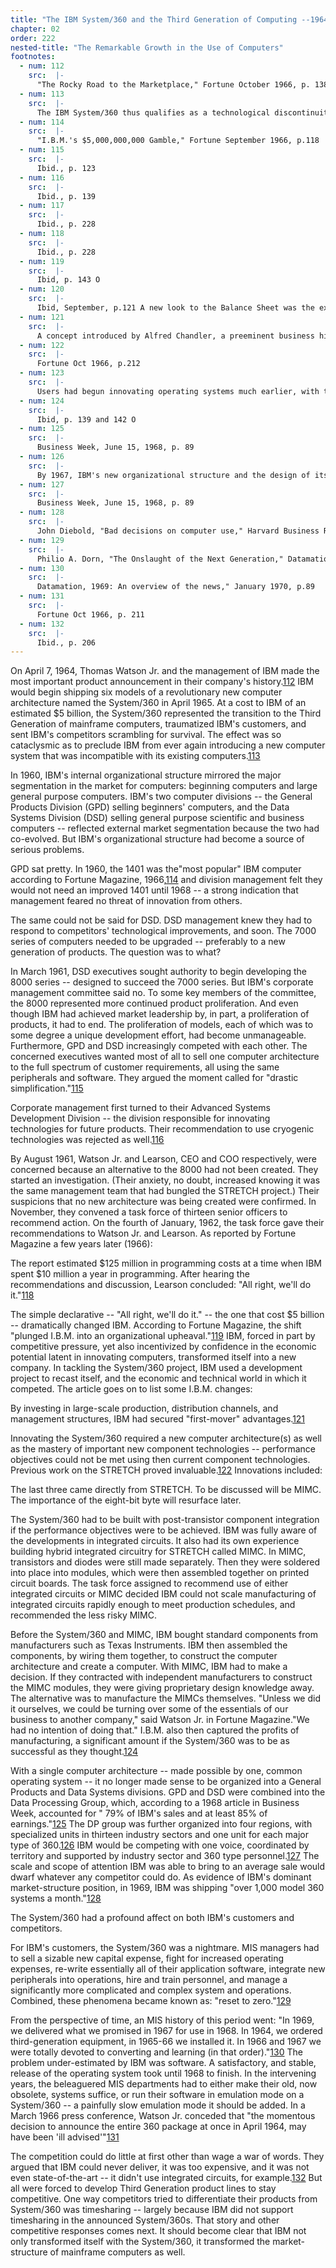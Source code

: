 ```yaml
---
title: "The IBM System/360 and the Third Generation of Computing --1964"
chapter: 02
order: 222
nested-title: "The Remarkable Growth in the Use of Computers"
footnotes:
  - num: 112
    src:  |-
      "The Rocky Road to the Marketplace," Fortune October 1966, p. 138
  - num: 113
    src:  |-
      The IBM System/360 thus qualifies as a technological discontinuity.
  - num: 114
    src:  |-
      "I.B.M.'s $5,000,000,000 Gamble," Fortune September 1966, p.118
  - num: 115
    src:  |-
      Ibid., p. 123
  - num: 116
    src:  |-
      Ibid., p. 139
  - num: 117
    src:  |-
      Ibid., p. 228
  - num: 118
    src:  |-
      Ibid., p. 228
  - num: 119
    src:  |-
      Ibid, p. 143 O
  - num: 120
    src:  |-
      Ibid, September, p.121 A new look to the Balance Sheet was the existence of debt. TBD
  - num: 121
    src:  |-
      A concept introduced by Alfred Chandler, a preeminent business historian. See "The Visible Hand," and "Scale and Scope."
  - num: 122
    src:  |-
      Fortune Oct 1966, p.212
  - num: 123
    src:  |-
      Users had begun innovating operating systems much earlier, with the IBM 704. What was new by way of scale was a manufacturer innovating, selling and supporting an operating system.
  - num: 124
    src:  |-
      Ibid, p. 139 and 142 O
  - num: 125
    src:  |-
      Business Week, June 15, 1968, p. 89
  - num: 126
    src:  |-
      By 1967, IBM's new organizational structure and the design of its corporate information system reinforced each other; each having changed to accommodate the needs of the System/360.
  - num: 127
    src:  |-
      Business Week, June 15, 1968, p. 89
  - num: 128
    src:  |-
      John Diebold, "Bad decisions on computer use," Harvard Business Review Jan/Feb 1969, p.14
  - num: 129
    src:  |-
      Philio A. Dorn, "The Onslaught of the Next Generation," Datamation Jan 1970, p. 76
  - num: 130
    src:  |-
      Datamation, 1969: An overview of the news," January 1970, p.89
  - num: 131
    src:  |-
      Fortune Oct 1966, p. 211
  - num: 132
    src:  |-
      Ibid., p. 206
---
```


On April 7, 1964, Thomas Watson Jr. and the management of IBM made the most important product announcement in their company's history.<a name="fnloc112" href="#fn112">112</a> IBM would begin shipping six models of a revolutionary new computer architecture named the System/360 in April 1965. At a cost to IBM of an estimated $5 billion, the System/360 represented the transition to the Third Generation of mainframe computers, traumatized IBM's customers, and sent IBM's competitors scrambling for survival. The effect was so cataclysmic as to preclude IBM from ever again introducing a new computer system that was incompatible with its existing computers.<a name="fnloc113" href="#fn113">113</a> 

In 1960, IBM's internal organizational structure mirrored the major segmentation in the market for computers: beginning computers and large general purpose computers. IBM's two computer divisions -- the General Products Division (GPD) selling beginners' computers, and the Data Systems Division (DSD) selling general purpose scientific and business computers -- reflected external market segmentation because the two had co-evolved. But IBM's organizational structure had become a source of serious problems.

GPD sat pretty. In 1960, the 1401 was the"most popular" IBM computer according to Fortune Magazine, 1966,<a name="fnloc114" href="#fn114">114</a> and division management felt they would not need an improved 1401 until 1968 -- a strong indication that management feared no threat of innovation from others.

The same could not be said for DSD. DSD management knew they had to respond to competitors' technological improvements, and soon. The 7000 series of computers needed to be upgraded -- preferably to a new generation of products. The question was to what?

In March 1961, DSD executives sought authority to begin developing the 8000 series -- designed to succeed the 7000 series. But IBM's corporate management committee said no. To some key members of the committee, the 8000 represented more continued product proliferation. And even though IBM had achieved market leadership by, in part, a proliferation of products, it had to end. The proliferation of models, each of which was to some degree a unique development effort, had become unmanageable. Furthermore, GPD and DSD increasingly competed with each other. The concerned executives wanted most of all to sell one computer architecture to the full spectrum of customer requirements, all using the same peripherals and software. They argued the moment called for "drastic simplification."<a name="fnloc115" href="#fn115">115</a> 

Corporate management first turned to their Advanced Systems Development Division -- the division responsible for innovating technologies for future products. Their recommendation to use cryogenic technologies was rejected as well.<a name="fnloc116" href="#fn116">116</a> 

By August 1961, Watson Jr. and Learson, CEO and COO respectively, were concerned because an alternative to the 8000 had not been created. They started an investigation. (Their anxiety, no doubt, increased knowing it was the same management team that had bungled the STRETCH project.) Their suspicions that no new architecture was being created were confirmed. In November, they convened a task force of thirteen senior officers to recommend action. On the fourth of January, 1962, the task force gave their recommendations to Watson Jr. and Learson. As reported by Fortune Magazine a few years later (1966):


The report estimated $125 million in programming costs at a time when IBM spent $10 million a year in programming. After hearing the recommendations and discussion, Learson concluded: "All right, we'll do it."<a name="fnloc118" href="#fn118">118</a> 

The simple declarative -- "All right, we'll do it." -- the one that cost $5 billion -- dramatically changed IBM. According to Fortune Magazine, the shift "plunged I.B.M. into an organizational upheaval."<a name="fnloc119" href="#fn119">119</a> IBM, forced in part by competitive pressure, yet also incentivized by confidence in the economic potential latent in innovating computers, transformed itself into a new company. In tackling the System/360 project, IBM used a development project to recast itself, and the economic and technical world in which it competed. The article goes on to list some I.B.M. changes:


By investing in large-scale production, distribution channels, and management structures, IBM had secured "first-mover" advantages.<a name="fnloc121" href="#fn121">121</a> 

Innovating the System/360 required a new computer architecture(s) as well as the mastery of important new component technologies -- performance objectives could not be met using then current component technologies. Previous work on the STRETCH proved invaluable.<a name="fnloc122" href="#fn122">122</a> Innovations included:


The last three came directly from STRETCH. To be discussed will be MIMC. The importance of the eight-bit byte will resurface later.

The System/360 had to be built with post-transistor component integration if the performance objectives were to be achieved. IBM was fully aware of the developments in integrated circuits. It also had its own experience building hybrid integrated circuitry for STRETCH called MIMC. In MIMC, transistors and diodes were still made separately. Then they were soldered into place into modules, which were then assembled together on printed circuit boards. The task force assigned to recommend use of either integrated circuits or MIMC decided IBM could not scale manufacturing of integrated circuits rapidly enough to meet production schedules, and recommended the less risky MIMC.

Before the System/360 and MIMC, IBM bought standard components from manufacturers such as Texas Instruments. IBM then assembled the components, by wiring them together, to construct the computer architecture and create a computer. With MIMC, IBM had to make a decision. If they contracted with independent manufacturers to construct the MIMC modules, they were giving proprietary design knowledge away. The alternative was to manufacture the MIMCs themselves. "Unless we did it ourselves, we could be turning over some of the essentials of our business to another company," said Watson Jr. in Fortune Magazine."We had no intention of doing that." I.B.M. also then captured the profits of manufacturing, a significant amount if the System/360 was to be as successful as they thought.<a name="fnloc124" href="#fn124">124</a> 

With a single computer architecture -- made possible by one, common operating system -- it no longer made sense to be organized into a General Products and Data Systems divisions. GPD and DSD were combined into the Data Processing Group, which, according to a 1968 article in Business Week, accounted for " 79% of IBM's sales and at least 85% of earnings."<a name="fnloc125" href="#fn125">125</a> The DP group was further organized into four regions, with specialized units in thirteen industry sectors and one unit for each major type of 360.<a name="fnloc126" href="#fn126">126</a> IBM would be competing with one voice, coordinated by territory and supported by industry sector and 360 type personnel.<a name="fnloc127" href="#fn127">127</a> The scale and scope of attention IBM was able to bring to an average sale would dwarf whatever any competitor could do. As evidence of IBM's dominant market-structure position, in 1969, IBM was shipping "over 1,000 model 360 systems a month."<a name="fnloc128" href="#fn128">128</a> 

The System/360 had a profound affect on both IBM's customers and competitors.

For IBM's customers, the System/360 was a nightmare. MIS managers had to sell a sizable new capital expense, fight for increased operating expenses, re-write essentially all of their application software, integrate new peripherals into operations, hire and train personnel, and manage a significantly more complicated and complex system and operations. Combined, these phenomena became known as: "reset to zero."<a name="fnloc129" href="#fn129">129</a> 

From the perspective of time, an MIS history of this period went: "In 1969, we delivered what we promised in 1967 for use in 1968. In 1964, we ordered third-generation equipment, in 1965-66 we installed it. In 1966 and 1967 we were totally devoted to converting and learning (in that order)."<a name="fnloc130" href="#fn130">130</a> The problem under-estimated by IBM was software. A satisfactory, and stable, release of the operating system took until 1968 to finish. In the intervening years, the beleaguered MIS departments had to either make their old, now obsolete, systems suffice, or run their software in emulation mode on a System/360 -- a painfully slow emulation mode it should be added. In a March 1966 press conference, Watson Jr. conceded that "the momentous decision to announce the entire 360 package at once in April 1964, may have been 'ill advised'"<a name="fnloc131" href="#fn131">131</a> 

The competition could do little at first other than wage a war of words. They argued that IBM could never deliver, it was too expensive, and it was not even state-of-the-art -- it didn't use integrated circuits, for example.<a name="fnloc132" href="#fn132">132</a> But all were forced to develop Third Generation product lines to stay competitive. One way competitors tried to differentiate their products from System/360 was timesharing -- largely because IBM did not support timesharing in the announced System/360s. That story and other competitive responses comes next. It should become clear that IBM not only transformed itself with the System/360, it transformed the market-structure of mainframe computers as well.

